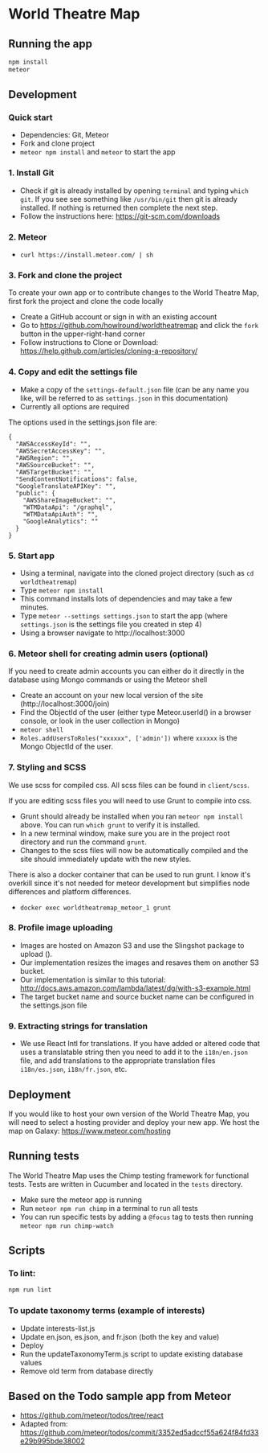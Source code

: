 # World Theatre Map

## Running the app

```bash
npm install
meteor
```

## Development

### Quick start

- Dependencies: Git, Meteor
- Fork and clone project
- `meteor npm install` and `meteor` to start the app

### 1. Install Git

- Check if git is already installed by opening `terminal` and typing `which git`. If you see see something like `/usr/bin/git` then git is already installed. If nothing is returned then complete the next step.
- Follow the instructions here: https://git-scm.com/downloads

### 2. Meteor

- `curl https://install.meteor.com/ | sh`

### 3. Fork and clone the project

To create your own app or to contribute changes to the World Theatre Map, first fork the project and clone the code locally

- Create a GitHub account or sign in with an existing account
- Go to https://github.com/howlround/worldtheatremap and click the `fork` button in the upper-right-hand corner
- Follow instructions to Clone or Download: https://help.github.com/articles/cloning-a-repository/

### 4. Copy and edit the settings file

- Make a copy of the `settings-default.json` file (can be any name you like, will be referred to as `settings.json` in this documentation)
- Currently all options are required

The options used in the settings.json file are:

````
{
  "AWSAccessKeyId": "",
  "AWSSecretAccessKey": "",
  "AWSRegion": "",
  "AWSSourceBucket": "",
  "AWSTargetBucket": "",
  "SendContentNotifications": false,
  "GoogleTranslateAPIKey": "",
  "public": {
    "AWSShareImageBucket": "",
    "WTMDataApi": "/graphql",
    "WTMDataApiAuth": "",
    "GoogleAnalytics": ""
  }
}
````

### 5. Start app

- Using a terminal, navigate into the cloned project directory (such as `cd worldtheatremap`)
- Type `meteor npm install`
- This command installs lots of dependencies and may take a few minutes.
- Type `meteor --settings settings.json` to start the app (where `settings.json` is the settings file you created in step 4)
- Using a browser navigate to http://localhost:3000

### 6. Meteor shell for creating admin users (optional)

If you need to create admin accounts you can either do it directly in the database using Mongo commands or using the Meteor shell

- Create an account on your new local version of the site (http://localhost:3000/join)
- Find the ObjectId of the user (either type Meteor.userId() in a browser console, or look in the user collection in Mongo)
- `meteor shell`
- `Roles.addUsersToRoles("xxxxxx", ['admin'])` where `xxxxxx` is the Mongo ObjectId of the user.

### 7. Styling and SCSS

We use scss for compiled css. All scss files can be found in `client/scss`.

If you are editing scss files you will need to use Grunt to compile into css.

- Grunt should already be installed when you ran `meteor npm install` above. You can run `which grunt` to verify it is installed.
- In a new terminal window, make sure you are in the project root directory and run the command `grunt`.
- Changes to the scss files will now be automatically compiled and the site should immediately update with the new styles.

There is also a docker container that can be used to run grunt. I know it's overkill since it's not needed for meteor development but simplifies node differences and platform differences.
- `docker exec worldtheatremap_meteor_1 grunt`

### 8. Profile image uploading

- Images are hosted on Amazon S3 and use the Slingshot package to upload ().
- Our implementation resizes the images and resaves them on another S3 bucket.
- Our implementation is similar to this tutorial: http://docs.aws.amazon.com/lambda/latest/dg/with-s3-example.html
- The target bucket name and source bucket name can be configured in the settings.json file

### 9. Extracting strings for translation

- We use React Intl for translations. If you have added or altered code that uses a translatable string then you need to add it to the `i18n/en.json` file, and add translations to the appropriate translation files `i18n/es.json`, `i18n/fr.json`, etc.

## Deployment

If you would like to host your own version of the World Theatre Map, you will need to select a hosting provider and deploy your new app. We host the map on Galaxy: https://www.meteor.com/hosting

## Running tests

The World Theatre Map uses the Chimp testing framework for functional tests. Tests are written in Cucumber and located in the `tests` directory.

- Make sure the meteor app is running
- Run `meteor npm run chimp` in a terminal to run all tests
- You can run specific tests by adding a `@focus` tag to tests then running `meteor npm run chimp-watch`

## Scripts

### To lint:

```bash
npm run lint
```

### To update taxonomy terms (example of interests)

- Update interests-list.js
- Update en.json, es.json, and fr.json (both the key and value)
- Deploy
- Run the updateTaxonomyTerm.js script to update existing database values
- Remove old term from database directly

## Based on the Todo sample app from Meteor

- https://github.com/meteor/todos/tree/react
- Adapted from: https://github.com/meteor/todos/commit/3352ed5adccf55a624f84fd33e29b995bde38002
